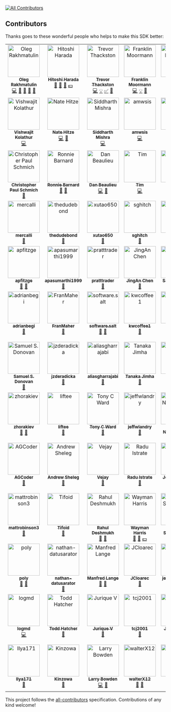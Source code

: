 <!-- ALL-CONTRIBUTORS-BADGE:START - Do not remove or modify this section -->
[![All Contributors](https://img.shields.io/badge/all_contributors-89-orange.svg?style=flat-square)](#contributors-)
<!-- ALL-CONTRIBUTORS-BADGE:END -->

## Contributors

Thanks goes to these wonderful people who helps to make this SDK better:

<!-- ALL-CONTRIBUTORS-LIST:START - Do not remove or modify this section -->
<!-- prettier-ignore-start -->
<!-- markdownlint-disable -->
<table>
  <tbody>
    <tr>
      <td align="center" valign="top" width="14.28%"><a href="https://github.com/OlegRa"><img src="https://avatars.githubusercontent.com/u/4800940?v=4?s=100" width="100px;" alt="Oleg Rakhmatulin"/><br /><sub><b>Oleg Rakhmatulin</b></sub></a><br /><a href="https://github.com/OlegRa/Alpaca.Markets/commits?author=OlegRa" title="Code">💻</a> <a href="#ideas-OlegRa" title="Ideas, Planning, & Feedback">🤔</a> <a href="#maintenance-OlegRa" title="Maintenance">🚧</a> <a href="#question-OlegRa" title="Answering Questions">💬</a> <a href="https://github.com/OlegRa/Alpaca.Markets/pulls?q=is%3Apr+reviewed-by%3AOlegRa" title="Reviewed Pull Requests">👀</a></td>
      <td align="center" valign="top" width="14.28%"><a href="https://github.com/umitanuki"><img src="https://avatars.githubusercontent.com/u/33334?v=4?s=100" width="100px;" alt="Hitoshi Harada"/><br /><sub><b>Hitoshi Harada</b></sub></a><br /><a href="https://github.com/OlegRa/Alpaca.Markets/issues?q=author%3Aumitanuki" title="Bug reports">🐛</a> <a href="#ideas-umitanuki" title="Ideas, Planning, & Feedback">🤔</a> <a href="#business-umitanuki" title="Business development">💼</a> <a href="#financial-umitanuki" title="Financial">💵</a></td>
      <td align="center" valign="top" width="14.28%"><a href="https://github.com/ttt733"><img src="https://avatars.githubusercontent.com/u/6812582?v=4?s=100" width="100px;" alt="Trevor Thackston"/><br /><sub><b>Trevor Thackston</b></sub></a><br /><a href="https://github.com/OlegRa/Alpaca.Markets/commits?author=ttt733" title="Code">💻</a> <a href="#example-ttt733" title="Examples">💡</a> <a href="#tutorial-ttt733" title="Tutorials">✅</a> <a href="https://github.com/OlegRa/Alpaca.Markets/issues?q=author%3Attt733" title="Bug reports">🐛</a></td>
      <td align="center" valign="top" width="14.28%"><a href="https://github.com/ooples/OoplesFinance.StockIndicators"><img src="https://avatars.githubusercontent.com/u/3075685?v=4?s=100" width="100px;" alt="Franklin Moormann"/><br /><sub><b>Franklin Moormann</b></sub></a><br /><a href="https://github.com/OlegRa/Alpaca.Markets/commits?author=ooples" title="Code">💻</a> <a href="#example-ooples" title="Examples">💡</a> <a href="https://github.com/OlegRa/Alpaca.Markets/issues?q=author%3Aooples" title="Bug reports">🐛</a></td>
      <td align="center" valign="top" width="14.28%"><a href="https://github.com/ElektroMech"><img src="https://avatars.githubusercontent.com/u/10456459?v=4?s=100" width="100px;" alt="Mikhail Prokaziuk"/><br /><sub><b>Mikhail Prokaziuk</b></sub></a><br /><a href="https://github.com/OlegRa/Alpaca.Markets/commits?author=ElektroMech" title="Code">💻</a></td>
      <td align="center" valign="top" width="14.28%"><a href="https://github.com/biyimaks"><img src="https://avatars.githubusercontent.com/u/382250?v=4?s=100" width="100px;" alt="Biyi Makinde"/><br /><sub><b>Biyi Makinde</b></sub></a><br /><a href="https://github.com/OlegRa/Alpaca.Markets/commits?author=biyimaks" title="Code">💻</a> <a href="https://github.com/OlegRa/Alpaca.Markets/issues?q=author%3Abiyimaks" title="Bug reports">🐛</a></td>
      <td align="center" valign="top" width="14.28%"><a href="https://www.gjtorikian.com/"><img src="https://avatars.githubusercontent.com/u/64050?v=4?s=100" width="100px;" alt="Garen Torikian"/><br /><sub><b>Garen Torikian</b></sub></a><br /><a href="https://github.com/OlegRa/Alpaca.Markets/commits?author=gjtorikian" title="Code">💻</a></td>
    </tr>
    <tr>
      <td align="center" valign="top" width="14.28%"><a href="https://github.com/ajit-kolathur"><img src="https://avatars.githubusercontent.com/u/1821869?v=4?s=100" width="100px;" alt="Vishwajit Kolathur"/><br /><sub><b>Vishwajit Kolathur</b></sub></a><br /><a href="https://github.com/OlegRa/Alpaca.Markets/commits?author=ajit-kolathur" title="Code">💻</a></td>
      <td align="center" valign="top" width="14.28%"><a href="http://nhitze.com"><img src="https://avatars.githubusercontent.com/u/3506334?v=4?s=100" width="100px;" alt="Nate Hitze"/><br /><sub><b>Nate Hitze</b></sub></a><br /><a href="https://github.com/OlegRa/Alpaca.Markets/commits?author=natehitze" title="Code">💻</a> <a href="https://github.com/OlegRa/Alpaca.Markets/commits?author=natehitze" title="Documentation">📖</a></td>
      <td align="center" valign="top" width="14.28%"><a href="https://hard-coder05.github.io/"><img src="https://avatars.githubusercontent.com/u/54059881?v=4?s=100" width="100px;" alt="Siddharth Mishra"/><br /><sub><b>Siddharth Mishra</b></sub></a><br /><a href="https://github.com/OlegRa/Alpaca.Markets/commits?author=Hard-Coder05" title="Code">💻</a></td>
      <td align="center" valign="top" width="14.28%"><a href="https://github.com/amwsis"><img src="https://avatars.githubusercontent.com/u/56340509?v=4?s=100" width="100px;" alt="amwsis"/><br /><sub><b>amwsis</b></sub></a><br /><a href="https://github.com/OlegRa/Alpaca.Markets/commits?author=amwsis" title="Code">💻</a></td>
      <td align="center" valign="top" width="14.28%"><a href="https://github.com/Dav-id"><img src="https://avatars.githubusercontent.com/u/172320?v=4?s=100" width="100px;" alt="Dav-id"/><br /><sub><b>Dav-id</b></sub></a><br /><a href="https://github.com/OlegRa/Alpaca.Markets/commits?author=Dav-id" title="Documentation">📖</a></td>
      <td align="center" valign="top" width="14.28%"><a href="https://github.com/shlomikushchi"><img src="https://avatars.githubusercontent.com/u/7924802?v=4?s=100" width="100px;" alt="Shlomi Kushchi"/><br /><sub><b>Shlomi Kushchi</b></sub></a><br /><a href="https://github.com/OlegRa/Alpaca.Markets/commits?author=shlomikushchi" title="Documentation">📖</a> <a href="#ideas-shlomikushchi" title="Ideas, Planning, & Feedback">🤔</a></td>
      <td align="center" valign="top" width="14.28%"><a href="https://github.com/PrometheusUno"><img src="https://avatars.githubusercontent.com/u/3609585?v=4?s=100" width="100px;" alt="PrometheusUno"/><br /><sub><b>PrometheusUno</b></sub></a><br /><a href="https://github.com/OlegRa/Alpaca.Markets/commits?author=PrometheusUno" title="Documentation">📖</a></td>
    </tr>
    <tr>
      <td align="center" valign="top" width="14.28%"><a href="http://stackoverflow.com/users/332960/chris-schmich"><img src="https://avatars.githubusercontent.com/u/1562839?v=4?s=100" width="100px;" alt="Christopher Paul Schmich"/><br /><sub><b>Christopher Paul Schmich</b></sub></a><br /><a href="https://github.com/OlegRa/Alpaca.Markets/commits?author=schmich" title="Documentation">📖</a></td>
      <td align="center" valign="top" width="14.28%"><a href="http://www.ronniebarnard.com"><img src="https://avatars.githubusercontent.com/u/6628234?v=4?s=100" width="100px;" alt="Ronnie Barnard"/><br /><sub><b>Ronnie Barnard</b></sub></a><br /><a href="https://github.com/OlegRa/Alpaca.Markets/commits?author=Ronmenator" title="Documentation">📖</a> <a href="https://github.com/OlegRa/Alpaca.Markets/issues?q=author%3ARonmenator" title="Bug reports">🐛</a></td>
      <td align="center" valign="top" width="14.28%"><a href="http://app.xtrades.net"><img src="https://avatars.githubusercontent.com/u/9411281?v=4?s=100" width="100px;" alt="Dan Beaulieu"/><br /><sub><b>Dan Beaulieu</b></sub></a><br /><a href="https://github.com/OlegRa/Alpaca.Markets/commits?author=codebeaulieu" title="Code">💻</a> <a href="https://github.com/OlegRa/Alpaca.Markets/issues?q=author%3Acodebeaulieu" title="Bug reports">🐛</a></td>
      <td align="center" valign="top" width="14.28%"><a href="https://github.com/Xallen79"><img src="https://avatars.githubusercontent.com/u/7258467?v=4?s=100" width="100px;" alt="Tim"/><br /><sub><b>Tim</b></sub></a><br /><a href="https://github.com/OlegRa/Alpaca.Markets/commits?author=Xallen79" title="Code">💻</a></td>
      <td align="center" valign="top" width="14.28%"><a href="https://github.com/jcjurevis"><img src="https://avatars.githubusercontent.com/u/34969570?v=4?s=100" width="100px;" alt="jcjurevis"/><br /><sub><b>jcjurevis</b></sub></a><br /><a href="https://github.com/OlegRa/Alpaca.Markets/commits?author=jcjurevis" title="Code">💻</a> <a href="https://github.com/OlegRa/Alpaca.Markets/issues?q=author%3Ajcjurevis" title="Bug reports">🐛</a> <a href="#ideas-jcjurevis" title="Ideas, Planning, & Feedback">🤔</a></td>
      <td align="center" valign="top" width="14.28%"><a href="http://bitministry.com"><img src="https://avatars.githubusercontent.com/u/1719076?v=4?s=100" width="100px;" alt="Andrew Rebane"/><br /><sub><b>Andrew Rebane</b></sub></a><br /><a href="https://github.com/OlegRa/Alpaca.Markets/commits?author=koolinoor" title="Code">💻</a> <a href="https://github.com/OlegRa/Alpaca.Markets/issues?q=author%3Akoolinoor" title="Bug reports">🐛</a></td>
      <td align="center" valign="top" width="14.28%"><a href="https://github.com/smartchris84"><img src="https://avatars.githubusercontent.com/u/34967174?v=4?s=100" width="100px;" alt="smartchris84"/><br /><sub><b>smartchris84</b></sub></a><br /><a href="https://github.com/OlegRa/Alpaca.Markets/issues?q=author%3Asmartchris84" title="Bug reports">🐛</a></td>
    </tr>
    <tr>
      <td align="center" valign="top" width="14.28%"><a href="https://github.com/mercalli"><img src="https://avatars.githubusercontent.com/u/30153135?v=4?s=100" width="100px;" alt="mercalli"/><br /><sub><b>mercalli</b></sub></a><br /><a href="https://github.com/OlegRa/Alpaca.Markets/issues?q=author%3Amercalli" title="Bug reports">🐛</a></td>
      <td align="center" valign="top" width="14.28%"><a href="https://github.com/thedudebond"><img src="https://avatars.githubusercontent.com/u/49367928?v=4?s=100" width="100px;" alt="thedudebond"/><br /><sub><b>thedudebond</b></sub></a><br /><a href="https://github.com/OlegRa/Alpaca.Markets/issues?q=author%3Athedudebond" title="Bug reports">🐛</a></td>
      <td align="center" valign="top" width="14.28%"><a href="https://github.com/xutao650"><img src="https://avatars.githubusercontent.com/u/35321188?v=4?s=100" width="100px;" alt="xutao650"/><br /><sub><b>xutao650</b></sub></a><br /><a href="https://github.com/OlegRa/Alpaca.Markets/issues?q=author%3Axutao650" title="Bug reports">🐛</a></td>
      <td align="center" valign="top" width="14.28%"><a href="https://github.com/sghitch"><img src="https://avatars.githubusercontent.com/u/10263742?v=4?s=100" width="100px;" alt="sghitch"/><br /><sub><b>sghitch</b></sub></a><br /><a href="https://github.com/OlegRa/Alpaca.Markets/issues?q=author%3Asghitch" title="Bug reports">🐛</a></td>
      <td align="center" valign="top" width="14.28%"><a href="https://github.com/Wingspear"><img src="https://avatars.githubusercontent.com/u/27274272?v=4?s=100" width="100px;" alt="Ethan Soo"/><br /><sub><b>Ethan Soo</b></sub></a><br /><a href="https://github.com/OlegRa/Alpaca.Markets/issues?q=author%3AWingspear" title="Bug reports">🐛</a></td>
      <td align="center" valign="top" width="14.28%"><a href="https://github.com/jameswhollister"><img src="https://avatars.githubusercontent.com/u/3201623?v=4?s=100" width="100px;" alt="James Hollister"/><br /><sub><b>James Hollister</b></sub></a><br /><a href="https://github.com/OlegRa/Alpaca.Markets/issues?q=author%3Ajameswhollister" title="Bug reports">🐛</a></td>
      <td align="center" valign="top" width="14.28%"><a href="https://github.com/DragonMastery"><img src="https://avatars.githubusercontent.com/u/29132830?v=4?s=100" width="100px;" alt="Dragon Mastery"/><br /><sub><b>Dragon Mastery</b></sub></a><br /><a href="https://github.com/OlegRa/Alpaca.Markets/issues?q=author%3ADragonMastery" title="Bug reports">🐛</a></td>
    </tr>
    <tr>
      <td align="center" valign="top" width="14.28%"><a href="https://github.com/apfitzge"><img src="https://avatars.githubusercontent.com/u/13732359?v=4?s=100" width="100px;" alt="apfitzge"/><br /><sub><b>apfitzge</b></sub></a><br /><a href="https://github.com/OlegRa/Alpaca.Markets/issues?q=author%3Aapfitzge" title="Bug reports">🐛</a> <a href="#ideas-apfitzge" title="Ideas, Planning, & Feedback">🤔</a></td>
      <td align="center" valign="top" width="14.28%"><a href="https://github.com/apasumarthi1999"><img src="https://avatars.githubusercontent.com/u/37272319?v=4?s=100" width="100px;" alt="apasumarthi1999"/><br /><sub><b>apasumarthi1999</b></sub></a><br /><a href="https://github.com/OlegRa/Alpaca.Markets/issues?q=author%3Aapasumarthi1999" title="Bug reports">🐛</a></td>
      <td align="center" valign="top" width="14.28%"><a href="https://github.com/pratttrader"><img src="https://avatars.githubusercontent.com/u/57643797?v=4?s=100" width="100px;" alt="pratttrader"/><br /><sub><b>pratttrader</b></sub></a><br /><a href="https://github.com/OlegRa/Alpaca.Markets/issues?q=author%3Apratttrader" title="Bug reports">🐛</a></td>
      <td align="center" valign="top" width="14.28%"><a href="https://github.com/tclzcja"><img src="https://avatars.githubusercontent.com/u/20711476?v=4?s=100" width="100px;" alt="JingAn Chen"/><br /><sub><b>JingAn Chen</b></sub></a><br /><a href="https://github.com/OlegRa/Alpaca.Markets/issues?q=author%3Atclzcja" title="Bug reports">🐛</a></td>
      <td align="center" valign="top" width="14.28%"><a href="https://github.com/SavageShade"><img src="https://avatars.githubusercontent.com/u/19216280?v=4?s=100" width="100px;" alt="SavageShade"/><br /><sub><b>SavageShade</b></sub></a><br /><a href="https://github.com/OlegRa/Alpaca.Markets/issues?q=author%3ASavageShade" title="Bug reports">🐛</a></td>
      <td align="center" valign="top" width="14.28%"><a href="https://github.com/nkoehler"><img src="https://avatars.githubusercontent.com/u/10172004?v=4?s=100" width="100px;" alt="nkoehler"/><br /><sub><b>nkoehler</b></sub></a><br /><a href="https://github.com/OlegRa/Alpaca.Markets/issues?q=author%3Ankoehler" title="Bug reports">🐛</a></td>
      <td align="center" valign="top" width="14.28%"><a href="http://camerontbelt.com"><img src="https://avatars.githubusercontent.com/u/7938124?v=4?s=100" width="100px;" alt="Cameron Belt"/><br /><sub><b>Cameron Belt</b></sub></a><br /><a href="https://github.com/OlegRa/Alpaca.Markets/issues?q=author%3Acamerontbelt" title="Bug reports">🐛</a></td>
    </tr>
    <tr>
      <td align="center" valign="top" width="14.28%"><a href="https://github.com/adrianbegi"><img src="https://avatars.githubusercontent.com/u/4805490?v=4?s=100" width="100px;" alt="adrianbegi"/><br /><sub><b>adrianbegi</b></sub></a><br /><a href="https://github.com/OlegRa/Alpaca.Markets/issues?q=author%3Aadrianbegi" title="Bug reports">🐛</a></td>
      <td align="center" valign="top" width="14.28%"><a href="https://github.com/FranMaher"><img src="https://avatars.githubusercontent.com/u/9499338?v=4?s=100" width="100px;" alt="FranMaher"/><br /><sub><b>FranMaher</b></sub></a><br /><a href="https://github.com/OlegRa/Alpaca.Markets/issues?q=author%3AFranMaher" title="Bug reports">🐛</a></td>
      <td align="center" valign="top" width="14.28%"><a href="https://softwaresalt.github.io/.salt/"><img src="https://avatars.githubusercontent.com/u/42183845?v=4?s=100" width="100px;" alt="software.salt"/><br /><sub><b>software.salt</b></sub></a><br /><a href="https://github.com/OlegRa/Alpaca.Markets/issues?q=author%3Asoftwaresalt" title="Bug reports">🐛</a> <a href="#ideas-softwaresalt" title="Ideas, Planning, & Feedback">🤔</a></td>
      <td align="center" valign="top" width="14.28%"><a href="https://github.com/kwcoffee1"><img src="https://avatars.githubusercontent.com/u/13096086?v=4?s=100" width="100px;" alt="kwcoffee1"/><br /><sub><b>kwcoffee1</b></sub></a><br /><a href="https://github.com/OlegRa/Alpaca.Markets/issues?q=author%3Akwcoffee1" title="Bug reports">🐛</a></td>
      <td align="center" valign="top" width="14.28%"><a href="https://github.com/gsalaz98"><img src="https://avatars.githubusercontent.com/u/25196864?v=4?s=100" width="100px;" alt="Gerardo Salazar"/><br /><sub><b>Gerardo Salazar</b></sub></a><br /><a href="https://github.com/OlegRa/Alpaca.Markets/issues?q=author%3Agsalaz98" title="Bug reports">🐛</a></td>
      <td align="center" valign="top" width="14.28%"><a href="https://github.com/thi517"><img src="https://avatars.githubusercontent.com/u/24034?v=4?s=100" width="100px;" alt="thi517"/><br /><sub><b>thi517</b></sub></a><br /><a href="https://github.com/OlegRa/Alpaca.Markets/issues?q=author%3Athi517" title="Bug reports">🐛</a></td>
      <td align="center" valign="top" width="14.28%"><a href="https://github.com/SteveHaudegen"><img src="https://avatars.githubusercontent.com/u/55046474?v=4?s=100" width="100px;" alt="SteveHaudegen"/><br /><sub><b>SteveHaudegen</b></sub></a><br /><a href="https://github.com/OlegRa/Alpaca.Markets/issues?q=author%3ASteveHaudegen" title="Bug reports">🐛</a></td>
    </tr>
    <tr>
      <td align="center" valign="top" width="14.28%"><a href="https://www.linkedin.com/in/samuel-donovan/"><img src="https://avatars.githubusercontent.com/u/19763755?v=4?s=100" width="100px;" alt="Samuel S. Donovan"/><br /><sub><b>Samuel S. Donovan</b></sub></a><br /><a href="https://github.com/OlegRa/Alpaca.Markets/issues?q=author%3Asamueldonovan1701" title="Bug reports">🐛</a></td>
      <td align="center" valign="top" width="14.28%"><a href="https://github.com/jzderadicka"><img src="https://avatars.githubusercontent.com/u/9942092?v=4?s=100" width="100px;" alt="jzderadicka"/><br /><sub><b>jzderadicka</b></sub></a><br /><a href="https://github.com/OlegRa/Alpaca.Markets/issues?q=author%3Ajzderadicka" title="Bug reports">🐛</a></td>
      <td align="center" valign="top" width="14.28%"><a href="https://github.com/aliasgharrajabi"><img src="https://avatars.githubusercontent.com/u/24739220?v=4?s=100" width="100px;" alt="aliasgharrajabi"/><br /><sub><b>aliasgharrajabi</b></sub></a><br /><a href="https://github.com/OlegRa/Alpaca.Markets/issues?q=author%3Aaliasgharrajabi" title="Bug reports">🐛</a></td>
      <td align="center" valign="top" width="14.28%"><a href="https://github.com/Huios"><img src="https://avatars.githubusercontent.com/u/5958833?v=4?s=100" width="100px;" alt="Tanaka Jimha"/><br /><sub><b>Tanaka Jimha</b></sub></a><br /><a href="https://github.com/OlegRa/Alpaca.Markets/issues?q=author%3AHuios" title="Bug reports">🐛</a></td>
      <td align="center" valign="top" width="14.28%"><a href="https://github.com/rudeGit"><img src="https://avatars.githubusercontent.com/u/10700224?v=4?s=100" width="100px;" alt="rudeGit"/><br /><sub><b>rudeGit</b></sub></a><br /><a href="https://github.com/OlegRa/Alpaca.Markets/issues?q=author%3ArudeGit" title="Bug reports">🐛</a></td>
      <td align="center" valign="top" width="14.28%"><a href="https://www.42n.co/"><img src="https://avatars.githubusercontent.com/u/1766941?v=4?s=100" width="100px;" alt="Logan Greenlee"/><br /><sub><b>Logan Greenlee</b></sub></a><br /><a href="https://github.com/OlegRa/Alpaca.Markets/issues?q=author%3Algreenlee" title="Bug reports">🐛</a></td>
      <td align="center" valign="top" width="14.28%"><a href="https://github.com/r-ulak"><img src="https://avatars.githubusercontent.com/u/17515846?v=4?s=100" width="100px;" alt="rulak"/><br /><sub><b>rulak</b></sub></a><br /><a href="https://github.com/OlegRa/Alpaca.Markets/issues?q=author%3Ar-ulak" title="Bug reports">🐛</a></td>
    </tr>
    <tr>
      <td align="center" valign="top" width="14.28%"><a href="https://github.com/zhorakiev"><img src="https://avatars.githubusercontent.com/u/65150239?v=4?s=100" width="100px;" alt="zhorakiev"/><br /><sub><b>zhorakiev</b></sub></a><br /><a href="https://github.com/OlegRa/Alpaca.Markets/issues?q=author%3Azhorakiev" title="Bug reports">🐛</a> <a href="#ideas-zhorakiev" title="Ideas, Planning, & Feedback">🤔</a></td>
      <td align="center" valign="top" width="14.28%"><a href="https://github.com/liftee"><img src="https://avatars.githubusercontent.com/u/23428054?v=4?s=100" width="100px;" alt="liftee"/><br /><sub><b>liftee</b></sub></a><br /><a href="https://github.com/OlegRa/Alpaca.Markets/issues?q=author%3Aliftee" title="Bug reports">🐛</a></td>
      <td align="center" valign="top" width="14.28%"><a href="https://github.com/TonyC1Ward"><img src="https://avatars.githubusercontent.com/u/36459458?v=4?s=100" width="100px;" alt="Tony C Ward"/><br /><sub><b>Tony C Ward</b></sub></a><br /><a href="https://github.com/OlegRa/Alpaca.Markets/issues?q=author%3ATonyC1Ward" title="Bug reports">🐛</a></td>
      <td align="center" valign="top" width="14.28%"><a href="https://github.com/jeffwlandry"><img src="https://avatars.githubusercontent.com/u/50668541?v=4?s=100" width="100px;" alt="jeffwlandry"/><br /><sub><b>jeffwlandry</b></sub></a><br /><a href="https://github.com/OlegRa/Alpaca.Markets/issues?q=author%3Ajeffwlandry" title="Bug reports">🐛</a></td>
      <td align="center" valign="top" width="14.28%"><a href="https://github.com/nbmrao"><img src="https://avatars.githubusercontent.com/u/15304080?v=4?s=100" width="100px;" alt="Mallik Nimmagadda"/><br /><sub><b>Mallik Nimmagadda</b></sub></a><br /><a href="https://github.com/OlegRa/Alpaca.Markets/issues?q=author%3Anbmrao" title="Bug reports">🐛</a></td>
      <td align="center" valign="top" width="14.28%"><a href="https://github.com/mehtadharmesh"><img src="https://avatars.githubusercontent.com/u/238232?v=4?s=100" width="100px;" alt="mehtadharmesh"/><br /><sub><b>mehtadharmesh</b></sub></a><br /><a href="https://github.com/OlegRa/Alpaca.Markets/issues?q=author%3Amehtadharmesh" title="Bug reports">🐛</a></td>
      <td align="center" valign="top" width="14.28%"><a href="https://github.com/Ricbun16"><img src="https://avatars.githubusercontent.com/u/12150047?v=4?s=100" width="100px;" alt="Ricbun16"/><br /><sub><b>Ricbun16</b></sub></a><br /><a href="https://github.com/OlegRa/Alpaca.Markets/issues?q=author%3ARicbun16" title="Bug reports">🐛</a></td>
    </tr>
    <tr>
      <td align="center" valign="top" width="14.28%"><a href="https://github.com/ayushguptacoder"><img src="https://avatars.githubusercontent.com/u/47259520?v=4?s=100" width="100px;" alt="AGCoder"/><br /><sub><b>AGCoder</b></sub></a><br /><a href="https://github.com/OlegRa/Alpaca.Markets/issues?q=author%3Aayushguptacoder" title="Bug reports">🐛</a></td>
      <td align="center" valign="top" width="14.28%"><a href="https://github.com/opened"><img src="https://avatars.githubusercontent.com/u/1401361?v=4?s=100" width="100px;" alt="Andrew Sheleg"/><br /><sub><b>Andrew Sheleg</b></sub></a><br /><a href="https://github.com/OlegRa/Alpaca.Markets/issues?q=author%3Aopened" title="Bug reports">🐛</a></td>
      <td align="center" valign="top" width="14.28%"><a href="https://github.com/bizjaya"><img src="https://avatars.githubusercontent.com/u/10965434?v=4?s=100" width="100px;" alt="Vejay"/><br /><sub><b>Vejay</b></sub></a><br /><a href="https://github.com/OlegRa/Alpaca.Markets/issues?q=author%3Abizjaya" title="Bug reports">🐛</a></td>
      <td align="center" valign="top" width="14.28%"><a href="https://github.com/raduistrate"><img src="https://avatars.githubusercontent.com/u/17738582?v=4?s=100" width="100px;" alt="Radu Istrate"/><br /><sub><b>Radu Istrate</b></sub></a><br /><a href="https://github.com/OlegRa/Alpaca.Markets/issues?q=author%3Araduistrate" title="Bug reports">🐛</a></td>
      <td align="center" valign="top" width="14.28%"><a href="https://github.com/woaksie"><img src="https://avatars.githubusercontent.com/u/571181?v=4?s=100" width="100px;" alt="John Woakes"/><br /><sub><b>John Woakes</b></sub></a><br /><a href="https://github.com/OlegRa/Alpaca.Markets/issues?q=author%3Awoaksie" title="Bug reports">🐛</a></td>
      <td align="center" valign="top" width="14.28%"><a href="https://github.com/ktrauberman"><img src="https://avatars.githubusercontent.com/u/412126?v=4?s=100" width="100px;" alt="Kyle Trauberman"/><br /><sub><b>Kyle Trauberman</b></sub></a><br /><a href="https://github.com/OlegRa/Alpaca.Markets/issues?q=author%3Aktrauberman" title="Bug reports">🐛</a></td>
      <td align="center" valign="top" width="14.28%"><a href="https://github.com/gchudublin"><img src="https://avatars.githubusercontent.com/u/6842536?v=4?s=100" width="100px;" alt="gchudublin"/><br /><sub><b>gchudublin</b></sub></a><br /><a href="https://github.com/OlegRa/Alpaca.Markets/issues?q=author%3Agchudublin" title="Bug reports">🐛</a></td>
    </tr>
    <tr>
      <td align="center" valign="top" width="14.28%"><a href="https://github.com/mattrobinson3"><img src="https://avatars.githubusercontent.com/u/68032330?v=4?s=100" width="100px;" alt="mattrobinson3"/><br /><sub><b>mattrobinson3</b></sub></a><br /><a href="https://github.com/OlegRa/Alpaca.Markets/issues?q=author%3Amattrobinson3" title="Bug reports">🐛</a></td>
      <td align="center" valign="top" width="14.28%"><a href="https://github.com/Tifoid"><img src="https://avatars.githubusercontent.com/u/518561?v=4?s=100" width="100px;" alt="Tifoid"/><br /><sub><b>Tifoid</b></sub></a><br /><a href="https://github.com/OlegRa/Alpaca.Markets/issues?q=author%3ATifoid" title="Bug reports">🐛</a></td>
      <td align="center" valign="top" width="14.28%"><a href="http://www.linkedin.com/in/rahul-deshmukh-6269062"><img src="https://avatars.githubusercontent.com/u/16350446?v=4?s=100" width="100px;" alt="Rahul Deshmukh"/><br /><sub><b>Rahul Deshmukh</b></sub></a><br /><a href="https://github.com/OlegRa/Alpaca.Markets/issues?q=author%3AAdsophicSolutions" title="Bug reports">🐛</a> <a href="#ideas-AdsophicSolutions" title="Ideas, Planning, & Feedback">🤔</a></td>
      <td align="center" valign="top" width="14.28%"><a href="http://www.waymanapps.com/"><img src="https://avatars.githubusercontent.com/u/16636647?v=4?s=100" width="100px;" alt="Wayman Harris"/><br /><sub><b>Wayman Harris</b></sub></a><br /><a href="#ideas-waymanapps" title="Ideas, Planning, & Feedback">🤔</a> <a href="#question-waymanapps" title="Answering Questions">💬</a> <a href="#financial-waymanapps" title="Financial">💵</a></td>
      <td align="center" valign="top" width="14.28%"><a href="https://straustech.net"><img src="https://avatars.githubusercontent.com/u/5975216?v=4?s=100" width="100px;" alt="Tom Strausbaugh"/><br /><sub><b>Tom Strausbaugh</b></sub></a><br /><a href="https://github.com/OlegRa/Alpaca.Markets/issues?q=author%3Atstraus13" title="Bug reports">🐛</a></td>
      <td align="center" valign="top" width="14.28%"><a href="https://github.com/matt953"><img src="https://avatars.githubusercontent.com/u/9834543?v=4?s=100" width="100px;" alt="Matthew M"/><br /><sub><b>Matthew M</b></sub></a><br /><a href="https://github.com/OlegRa/Alpaca.Markets/issues?q=author%3Amatt953" title="Bug reports">🐛</a> <a href="#ideas-matt953" title="Ideas, Planning, & Feedback">🤔</a></td>
      <td align="center" valign="top" width="14.28%"><a href="https://github.com/YongliangLi"><img src="https://avatars.githubusercontent.com/u/3346829?v=4?s=100" width="100px;" alt="YongliangLi"/><br /><sub><b>YongliangLi</b></sub></a><br /><a href="https://github.com/OlegRa/Alpaca.Markets/issues?q=author%3AYongliangLi" title="Bug reports">🐛</a> <a href="#ideas-YongliangLi" title="Ideas, Planning, & Feedback">🤔</a></td>
    </tr>
    <tr>
      <td align="center" valign="top" width="14.28%"><a href="https://github.com/polymorphicshade"><img src="https://avatars.githubusercontent.com/u/32504507?v=4?s=100" width="100px;" alt="poly"/><br /><sub><b>poly</b></sub></a><br /><a href="https://github.com/OlegRa/Alpaca.Markets/issues?q=author%3Apolymorphicshade" title="Bug reports">🐛</a> <a href="#question-polymorphicshade" title="Answering Questions">💬</a></td>
      <td align="center" valign="top" width="14.28%"><a href="https://github.com/nathan-datusarator"><img src="https://avatars.githubusercontent.com/u/42075784?v=4?s=100" width="100px;" alt="nathan-datusarator"/><br /><sub><b>nathan-datusarator</b></sub></a><br /><a href="https://github.com/OlegRa/Alpaca.Markets/issues?q=author%3Anathan-datusarator" title="Bug reports">🐛</a></td>
      <td align="center" valign="top" width="14.28%"><a href="https://macroactive.com/"><img src="https://avatars.githubusercontent.com/u/1130812?v=4?s=100" width="100px;" alt="Manfred Lange"/><br /><sub><b>Manfred Lange</b></sub></a><br /><a href="https://github.com/OlegRa/Alpaca.Markets/issues?q=author%3AManfredLange" title="Bug reports">🐛</a> <a href="#ideas-ManfredLange" title="Ideas, Planning, & Feedback">🤔</a></td>
      <td align="center" valign="top" width="14.28%"><a href="https://github.com/JCloarec"><img src="https://avatars.githubusercontent.com/u/47390561?v=4?s=100" width="100px;" alt="JCloarec"/><br /><sub><b>JCloarec</b></sub></a><br /><a href="https://github.com/OlegRa/Alpaca.Markets/issues?q=author%3AJCloarec" title="Bug reports">🐛</a></td>
      <td align="center" valign="top" width="14.28%"><a href="https://github.com/jeonnagroup2"><img src="https://avatars.githubusercontent.com/u/91985268?v=4?s=100" width="100px;" alt="jeonnagroup2"/><br /><sub><b>jeonnagroup2</b></sub></a><br /><a href="https://github.com/OlegRa/Alpaca.Markets/issues?q=author%3Ajeonnagroup2" title="Bug reports">🐛</a></td>
      <td align="center" valign="top" width="14.28%"><a href="https://github.com/IsaackRasmussen"><img src="https://avatars.githubusercontent.com/u/5748784?v=4?s=100" width="100px;" alt="Isaack Rasmussen"/><br /><sub><b>Isaack Rasmussen</b></sub></a><br /><a href="https://github.com/OlegRa/Alpaca.Markets/issues?q=author%3AIsaackRasmussen" title="Bug reports">🐛</a></td>
      <td align="center" valign="top" width="14.28%"><a href="https://github.com/matsydoodles"><img src="https://avatars.githubusercontent.com/u/19693277?v=4?s=100" width="100px;" alt="matsydoodles"/><br /><sub><b>matsydoodles</b></sub></a><br /><a href="https://github.com/OlegRa/Alpaca.Markets/issues?q=author%3Amatsydoodles" title="Bug reports">🐛</a></td>
    </tr>
    <tr>
      <td align="center" valign="top" width="14.28%"><a href="https://github.com/logmd"><img src="https://avatars.githubusercontent.com/u/5808777?v=4?s=100" width="100px;" alt="logmd"/><br /><sub><b>logmd</b></sub></a><br /><a href="https://github.com/OlegRa/Alpaca.Markets/commits?author=logmd" title="Code">💻</a></td>
      <td align="center" valign="top" width="14.28%"><a href="https://github.com/tdhatcher"><img src="https://avatars.githubusercontent.com/u/360359?v=4?s=100" width="100px;" alt="Todd Hatcher"/><br /><sub><b>Todd Hatcher</b></sub></a><br /><a href="https://github.com/OlegRa/Alpaca.Markets/issues?q=author%3Atdhatcher" title="Bug reports">🐛</a></td>
      <td align="center" valign="top" width="14.28%"><a href="https://github.com/TheHumanWithAPlan"><img src="https://avatars.githubusercontent.com/u/77593243?v=4?s=100" width="100px;" alt="Jurique V"/><br /><sub><b>Jurique V</b></sub></a><br /><a href="https://github.com/OlegRa/Alpaca.Markets/issues?q=author%3ATheHumanWithAPlan" title="Bug reports">🐛</a></td>
      <td align="center" valign="top" width="14.28%"><a href="https://github.com/tcj2001"><img src="https://avatars.githubusercontent.com/u/53880772?v=4?s=100" width="100px;" alt="tcj2001"/><br /><sub><b>tcj2001</b></sub></a><br /><a href="https://github.com/OlegRa/Alpaca.Markets/issues?q=author%3Atcj2001" title="Bug reports">🐛</a></td>
      <td align="center" valign="top" width="14.28%"><a href="https://github.com/JasonAr936"><img src="https://avatars.githubusercontent.com/u/101609122?v=4?s=100" width="100px;" alt="JasonAr936"/><br /><sub><b>JasonAr936</b></sub></a><br /><a href="https://github.com/OlegRa/Alpaca.Markets/issues?q=author%3AJasonAr936" title="Bug reports">🐛</a> <a href="#ideas-JasonAr936" title="Ideas, Planning, & Feedback">🤔</a></td>
      <td align="center" valign="top" width="14.28%"><a href="https://github.com/Stalib"><img src="https://avatars.githubusercontent.com/u/2444140?v=4?s=100" width="100px;" alt="Stalib"/><br /><sub><b>Stalib</b></sub></a><br /><a href="https://github.com/OlegRa/Alpaca.Markets/issues?q=author%3AStalib" title="Bug reports">🐛</a></td>
      <td align="center" valign="top" width="14.28%"><a href="https://markns.dev/"><img src="https://avatars.githubusercontent.com/u/368384?v=4?s=100" width="100px;" alt="Mark Nuttall-Smith"/><br /><sub><b>Mark Nuttall-Smith</b></sub></a><br /><a href="https://github.com/OlegRa/Alpaca.Markets/issues?q=author%3Amarkns" title="Bug reports">🐛</a></td>
    </tr>
    <tr>
      <td align="center" valign="top" width="14.28%"><a href="https://github.com/Ilya171"><img src="https://avatars.githubusercontent.com/u/91055042?v=4?s=100" width="100px;" alt="Ilya171"/><br /><sub><b>Ilya171</b></sub></a><br /><a href="https://github.com/OlegRa/Alpaca.Markets/issues?q=author%3AIlya171" title="Bug reports">🐛</a></td>
      <td align="center" valign="top" width="14.28%"><a href="https://github.com/Kinzowa"><img src="https://avatars.githubusercontent.com/u/16160143?v=4?s=100" width="100px;" alt="Kinzowa"/><br /><sub><b>Kinzowa</b></sub></a><br /><a href="#question-Kinzowa" title="Answering Questions">💬</a></td>
      <td align="center" valign="top" width="14.28%"><a href="https://www.linkedin.com/in/larry-bowden-jr-pe/"><img src="https://avatars.githubusercontent.com/u/7144795?v=4?s=100" width="100px;" alt="Larry Bowden"/><br /><sub><b>Larry Bowden</b></sub></a><br /><a href="https://github.com/OlegRa/Alpaca.Markets/commits?author=fastflair" title="Code">💻</a> <a href="https://github.com/OlegRa/Alpaca.Markets/issues?q=author%3Afastflair" title="Bug reports">🐛</a></td>
      <td align="center" valign="top" width="14.28%"><a href="https://github.com/walterX12"><img src="https://avatars.githubusercontent.com/u/26149953?v=4?s=100" width="100px;" alt="walterX12"/><br /><sub><b>walterX12</b></sub></a><br /><a href="#question-walterX12" title="Answering Questions">💬</a> <a href="#ideas-walterX12" title="Ideas, Planning, & Feedback">🤔</a></td>
      <td align="center" valign="top" width="14.28%"><a href="https://github.com/Shidzy2"><img src="https://avatars.githubusercontent.com/u/45227075?v=4?s=100" width="100px;" alt="Shidzy2"/><br /><sub><b>Shidzy2</b></sub></a><br /><a href="https://github.com/OlegRa/Alpaca.Markets/issues?q=author%3AShidzy2" title="Bug reports">🐛</a></td>
    </tr>
  </tbody>
</table>

<!-- markdownlint-restore -->
<!-- prettier-ignore-end -->

<!-- ALL-CONTRIBUTORS-LIST:END -->

This project follows the [all-contributors](https://github.com/all-contributors/all-contributors) specification. Contributions of any kind welcome!

